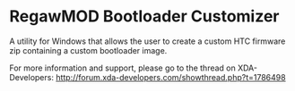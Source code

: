 RegawMOD Bootloader Customizer 
==============================

A utility for Windows that allows the user to create a custom HTC firmware zip containing a custom bootloader image.

For more information and support, please go to the thread on XDA-Developers:
http://forum.xda-developers.com/showthread.php?t=1786498
